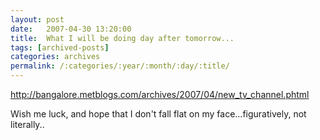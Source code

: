 ```yaml
---
layout: post
date:	2007-04-30 13:20:00
title:  What I will be doing day after tomorrow...
tags: [archived-posts]
categories: archives
permalink: /:categories/:year/:month/:day/:title/
---
```

http://bangalore.metblogs.com/archives/2007/04/new_tv_channel.phtml

Wish me luck, and hope that I don't fall flat on my face...figuratively, not literally..
